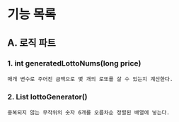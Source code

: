 # 기능 목록

## A. 로직 파트

### 1. int generatedLottoNums(long price)

``매개 변수로 주어진 금액으로 몇 개의 로또를 살 수 있는지 계산한다.``

### 2. List<Integer> lottoGenerator()

``중복되지 않는 무작위의 숫자 6개를 오름차순 정렬된 배열에 넣는다.``

